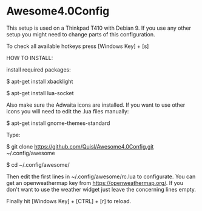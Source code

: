 # Awesome4.0Config

This setup is used on a Thinkpad T410 with Debian 9. If you use any other setup you might need to change parts of this configuration.

To check all available hotkeys press [Windows Key] + [s]

HOW TO INSTALL:


install required packages:


$ apt-get install xbacklight

$ apt-get install lua-socket


Also make sure the Adwaita icons are installed. If you want to use other icons you will need to edit the .lua files manually:


$ apt-get install gnome-themes-standard


Type:


$ git clone https://github.com/Quisl/Awesome4.0Config.git ~/.config/awesome

$ cd ~/.config/awesome/


Then edit the first lines in ~/.config/awesome/rc.lua to configurate. You can get an openweathermap key from https://openweathermap.org/. If you don't want to use the weather widget just leave the concerning lines empty.

Finally hit [Windows Key] + [CTRL] + [r] to reload.

